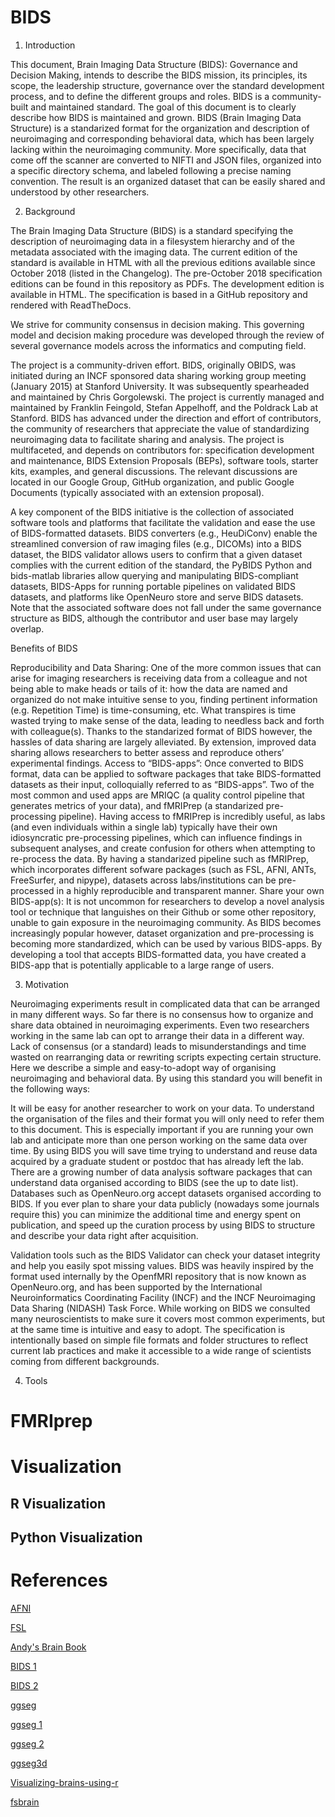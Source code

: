 
# BIDS

1. Introduction

This document, Brain Imaging Data Structure (BIDS): Governance and Decision Making, intends to describe the BIDS mission, its principles, its scope, the leadership structure, governance over the standard development process, and to define the different groups and roles. BIDS is a community-built and maintained standard. The goal of this document is to clearly describe how BIDS is maintained and grown. BIDS (Brain Imaging Data Structure) is a standarized format for the organization and description of neuroimaging and corresponding behavioral data, which has been largely lacking within the neuroimaging community. More specifically, data that come off the scanner are converted to NIFTI and JSON files, organized into a specific directory schema, and labeled following a precise naming convention. The result is an organized dataset that can be easily shared and understood by other researchers.

2. Background


The Brain Imaging Data Structure (BIDS) is a standard specifying the description of neuroimaging data in a filesystem hierarchy and of the metadata associated with the imaging data. The current edition of the standard is available in HTML with all the previous editions available since October 2018 (listed in the Changelog). The pre-October 2018 specification editions can be found in this repository as PDFs. The development edition is available in HTML. The specification is based in a GitHub repository and rendered with ReadTheDocs.

We strive for community consensus in decision making. This governing model and decision making procedure was developed through the review of several governance models across the informatics and computing field.

The project is a community-driven effort. BIDS, originally OBIDS, was initiated during an INCF sponsored data sharing working group meeting (January 2015) at Stanford University. It was subsequently spearheaded and maintained by Chris Gorgolewski. The project is currently managed and maintained by Franklin Feingold, Stefan Appelhoff, and the Poldrack Lab at Stanford. BIDS has advanced under the direction and effort of contributors, the community of researchers that appreciate the value of standardizing neuroimaging data to facilitate sharing and analysis. The project is multifaceted, and depends on contributors for: specification development and maintenance, BIDS Extension Proposals (BEPs), software tools, starter kits, examples, and general discussions. The relevant discussions are located in our Google Group, GitHub organization, and public Google Documents (typically associated with an extension proposal).

A key component of the BIDS initiative is the collection of associated software tools and platforms that facilitate the validation and ease the use of BIDS-formatted datasets. BIDS converters (e.g., HeuDiConv) enable the streamlined conversion of raw imaging files (e.g., DICOMs) into a BIDS dataset, the BIDS validator allows users to confirm that a given dataset complies with the current edition of the standard, the PyBIDS Python and bids-matlab libraries allow querying and manipulating BIDS-compliant datasets, BIDS-Apps for running portable pipelines on validated BIDS datasets, and platforms like OpenNeuro store and serve BIDS datasets. Note that the associated software does not fall under the same governance structure as BIDS, although the contributor and user base may largely overlap.


Benefits of BIDS

Reproducibility and Data Sharing: One of the more common issues that can arise for imaging researchers is receiving data from a colleague and not being able to make heads or tails of it: how the data are named and organized do not make intuitive sense to you, finding pertinent information (e.g. Repetition Time) is time-consuming, etc. What transpires is time wasted trying to make sense of the data, leading to needless back and forth with colleague(s). Thanks to the standarized format of BIDS however, the hassles of data sharing are largely alleviated. By extension, improved data sharing allows researchers to better assess and reproduce others’ experimental findings.
Access to “BIDS-apps”: Once converted to BIDS format, data can be applied to software packages that take BIDS-formatted datasets as their input, colloquially referred to as “BIDS-apps”. Two of the most common and used apps are MRIQC (a quality control pipeline that generates metrics of your data), and fMRIPrep (a standarized pre-processing pipeline). Having access to fMRIPrep is incredibly useful, as labs (and even individuals within a single lab) typically have their own idiosyncratic pre-processing pipelines, which can influence findings in subsequent analyses, and create confusion for others when attempting to re-process the data. By having a standarized pipeline such as fMRIPrep, which incorporates different sofware packages (such as FSL, AFNI, ANTs, FreeSurfer, and nipype), datasets across labs/institutions can be pre-processed in a highly reproducible and transparent manner.
Share your own BIDS-app(s): It is not uncommon for researchers to develop a novel analysis tool or technique that languishes on their Github or some other repository, unable to gain exposure in the neuroimaging community. As BIDS becomes increasingly popular however, dataset organization and pre-processing is becoming more standardized, which can be used by various BIDS-apps. By developing a tool that accepts BIDS-formatted data, you have created a BIDS-app that is potentially applicable to a large range of users.


3. Motivation

Neuroimaging experiments result in complicated data that can be arranged in many different ways. So far there is no consensus how to organize and share data obtained in neuroimaging experiments. Even two researchers working in the same lab can opt to arrange their data in a different way. Lack of consensus (or a standard) leads to misunderstandings and time wasted on rearranging data or rewriting scripts expecting certain structure. Here we describe a simple and easy-to-adopt way of organising neuroimaging and behavioral data. By using this standard you will benefit in the following ways:

It will be easy for another researcher to work on your data. To understand the organisation of the files and their format you will only need to refer them to this document. This is especially important if you are running your own lab and anticipate more than one person working on the same data over time. By using BIDS you will save time trying to understand and reuse data acquired by a graduate student or postdoc that has already left the lab.
There are a growing number of data analysis software packages that can understand data organised according to BIDS (see the up to date list).
Databases such as OpenNeuro.org accept datasets organised according to BIDS. If you ever plan to share your data publicly (nowadays some journals require this) you can minimize the additional time and energy spent on publication, and speed up the curation process by using BIDS to structure and describe your data right after acquisition.

Validation tools such as the BIDS Validator can check your dataset integrity and help you easily spot missing values. BIDS was heavily inspired by the format used internally by the OpenfMRI repository that is now known as OpenNeuro.org, and has been supported by the International Neuroinformatics Coordinating Facility (INCF) and the INCF Neuroimaging Data Sharing (NIDASH) Task Force. While working on BIDS we consulted many neuroscientists to make sure it covers most common experiments, but at the same time is intuitive and easy to adopt. The specification is intentionally based on simple file formats and folder structures to reflect current lab practices and make it accessible to a wide range of scientists coming from different backgrounds.


4. Tools

# FMRIprep

# Visualization

## R Visualization

## Python Visualization

# References

[AFNI](https://www.youtube.com/watch?v=Pegz6kKiw6E&list=PL_CD549H9kgq-_HSwvH5KhFl8A15u6d71)

[FSL](https://www.youtube.com/watch?v=3ExL6J4BIeo&list=PLvgasosJnUVl_bt8VbERUyCLU93OG31h_)

[Andy's Brain Book](https://andysbrainbook.readthedocs.io/en/latest/)

[BIDS 1](https://bids-specification.readthedocs.io/en/latest/)

[BIDS 2](https://bids.neuroimaging.io/governance.html)

[ggseg](https://journals.sagepub.com/doi/10.1177/2515245920928009)

[ggseg 1](https://cran.r-project.org/web/packages/ggseg/vignettes/ggseg.html)

[ggseg 2](https://github.com/ggseg/ggseg)

[ggseg3d](https://www.researchgate.net/publication/347761880_Visualization_of_Brain_Statistics_With_R_Packages_ggseg_and_ggseg3d)

[Visualizing-brains-using-r](https://towardsdatascience.com/visualizing-brains-using-r-606fa0fb9fdf)

[fsbrain](https://cran.r-project.org/web/packages/fsbrain/vignettes/fsbrain.html)




